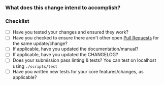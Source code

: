 ### What does this change intend to accomplish?

 
### Checklist

* [ ] Have you tested your changes and ensured they work?
* [ ] Have you checked to ensure there aren't other open [Pull Requests](../../../pulls) for the same update/change?
* [ ] If applicable, have you updated the documentation/manual?
* [ ] If applicable, have you updated the CHANGELOG?
* [ ] Does your submission pass linting & tests? You can test on localhost using `./scripts/test`
* [ ] Have you written new tests for your core features/changes, as applicable?

<!-- You can erase any parts of this template not applicable to your Pull Request. -->
